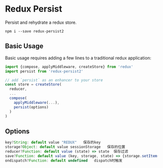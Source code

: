 # Redux Persist
Persist and rehydrate a redux store.

`npm i --save redux-persist2`


## Basic Usage
Basic usage requires adding a few lines to a traditional redux application:
```js
import {compose, applyMiddleware, createStore} from 'redux'
import persist from 'redux-persist2'

// add `persist` as an enhancer to your store
const store = createStore(
  reducer,
  ...
  compose(
    applyMiddleware(...),
    persist(options)
  )
)

```
## Options
```js
key?String: default value "REDUX"   保存的key
storage?Object: default value sessionStorage   保存的位置
reducer?Function: default value (state) => state  保存过滤
save?Function: default value (key, storage, state) => {storage.setItem(key, JSON.stringify(state))} 存储函数
ondispatch?Function: default undefined   dispatch时触发
```